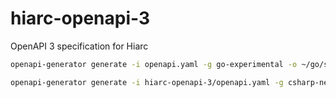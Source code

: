 # hiarc-openapi-3
OpenAPI 3 specification for Hiarc 

```bash
openapi-generator generate -i openapi.yaml -g go-experimental -o ~/go/src/github.com/hiarcdb/hiarc-go-sdk/
```
```bash
openapi-generator generate -i hiarc-openapi-3/openapi.yaml -g csharp-netcore -o hiarcDotnet --additional-properties=targetFramework=netcoreapp3.1 -c hiarc-openapi-3/csharp-config.json
```